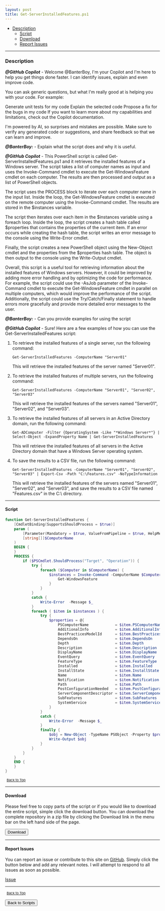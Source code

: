```yaml
---
layout: post
title: Get-ServerInstalledFeatures.ps1
---
```


- [Description](#description)
  - [Script](#script)
  - [Download](#download)
  - [Report Issues](#report-issues)

---

### Description

**_@GitHub Copilot_** - Welcome @BanterBoy, I'm your Copilot and I'm here to help you get things done faster. I can identify issues, explain and even improve code.

You can ask generic questions, but what I'm really good at is helping you with your code. For example:

Generate unit tests for my code
Explain the selected code
Propose a fix for the bugs in my code
If you want to learn more about my capabilities and limitations, check out the Copilot documentation.

I'm powered by AI, so surprises and mistakes are possible. Make sure to verify any generated code or suggestions, and share feedback so that we can learn and improve.

**_@BanterBoy:_** - Explain what the script does and why it is useful.

**_@GitHub Copilot_** - This PowerShell script is called Get-ServerInstalledFeatures.ps1 and it retrieves the installed features of a Windows server. The script takes a list of computer names as input and uses the Invoke-Command cmdlet to execute the Get-WindowsFeature cmdlet on each computer. The results are then processed and output as a list of PowerShell objects.

The script uses the PROCESS block to iterate over each computer name in the input list. Inside the loop, the Get-WindowsFeature cmdlet is executed on the remote computer using the Invoke-Command cmdlet. The results are stored in the $instances variable.

The script then iterates over each item in the $instances variable using a foreach loop. Inside the loop, the script creates a hash table called $properties that contains the properties of the current item. If an error occurs while creating the hash table, the script writes an error message to the console using the Write-Error cmdlet.

Finally, the script creates a new PowerShell object using the New-Object cmdlet and the properties from the $properties hash table. The object is then output to the console using the Write-Output cmdlet.

Overall, this script is a useful tool for retrieving information about the installed features of Windows servers. However, it could be improved by adding more error handling and by optimizing the code for performance. For example, the script could use the -AsJob parameter of the Invoke-Command cmdlet to execute the Get-WindowsFeature cmdlet in parallel on multiple computers, which would improve the performance of the script. Additionally, the script could use the Try/Catch/Finally statement to handle errors more gracefully and provide more detailed error messages to the user.

**_@BanterBoy:_** - Can you provide examples for using the script

**_@GitHub Copilot_** - Sure! Here are a few examples of how you can use the Get-ServerInstalledFeatures script:

1. To retrieve the installed features of a single server, run the following command:

   ```
   Get-ServerInstalledFeatures -ComputerName "Server01"
   ```

   This will retrieve the installed features of the server named "Server01".

2. To retrieve the installed features of multiple servers, run the following command:

   ```
   Get-ServerInstalledFeatures -ComputerName "Server01", "Server02", "Server03"
   ```

   This will retrieve the installed features of the servers named "Server01", "Server02", and "Server03".

3. To retrieve the installed features of all servers in an Active Directory domain, run the following command:

   ```
   Get-ADComputer -Filter {OperatingSystem -Like "*Windows Server*"} | Select-Object -ExpandProperty Name | Get-ServerInstalledFeatures
   ```

   This will retrieve the installed features of all servers in the Active Directory domain that have a Windows Server operating system.

4. To save the results to a CSV file, run the following command:

   ```
   Get-ServerInstalledFeatures -ComputerName "Server01", "Server02", "Server03" | Export-Csv -Path "C:\Features.csv" -NoTypeInformation
   ```

   This will retrieve the installed features of the servers named "Server01", "Server02", and "Server03", and save the results to a CSV file named "Features.csv" in the C:\ directory.

---

#### Script

```powershell
function Get-ServerInstalledFeatures {
    [CmdletBinding(SupportsShouldProcess = $true)]
    param (
        [Parameter(Mandatory = $true, ValueFromPipeline = $true, HelpMessage = "Please enter the computer name or pipe in from another command.")]
        [string[]]$ComputerName
    )
    BEGIN {
    }
    PROCESS {
        if ($PSCmdlet.ShouldProcess("Target", "Operation")) {
            try {
                foreach ($Computer in $ComputerName) {
                    $instances = Invoke-Command -ComputerName $Computer -ScriptBlock {
                        Get-WindowsFeature
                    }
                }
            }
            catch {
                Write-Error  -Message $_
            }
            foreach ( $item in $instances ) {
                try {
                    $properties = @{
                        PSComputerName            = $item.PSComputerName
                        AdditionalInfo            = $item.AdditionalInfo
                        BestPracticesModelId      = $item.BestPracticesModelId
                        DependsOn                 = $item.DependsOn
                        Depth                     = $item.Depth
                        Description               = $item.Description
                        DisplayName               = $item.DisplayName
                        EventQuery                = $item.EventQuery
                        FeatureType               = $item.FeatureType
                        Installed                 = $item.Installed
                        InstallState              = $item.InstallState
                        Name                      = $item.Name
                        Notification              = $item.Notification
                        Path                      = $item.Path
                        PostConfigurationNeeded   = $item.PostConfigurationNeeded
                        ServerComponentDescriptor = $item.ServerComponentDescriptor
                        SubFeatures               = $item.SubFeatures
                        SystemService             = $item.SystemService
                    }
                }
                catch {
                    Write-Error  -Message $_
                }
                finally {
                    $obj = New-Object -TypeName PSObject -Property $properties
                    Write-Output $obj
                }
            }
        }
    }
    END {
    }
}

```

<span style="font-size:11px;"><a href="#"><i class="fas fa-caret-up" aria-hidden="true" style="color: white; margin-right:5px;"></i>Back to Top</a></span>

---

#### Download

Please feel free to copy parts of the script or if you would like to download the entire script, simple click the download button. You can download the complete repository in a zip file by clicking the Download link in the menu bar on the left hand side of the page.

<button class="btn" type="submit" onclick="window.open('/PowerShell/NewFunctions/Get-ServerInstalledFeatures.ps1')">
    <i class="fa fa-cloud-download-alt">
    </i>
        Download
</button>

---

#### Report Issues

You can report an issue or contribute to this site on <a href="https://github.com/BanterBoy/scripts-blog/issues">GitHub</a>. Simply click the button below and add any relevant notes. I will attempt to respond to all issues as soon as possible.

<!-- Place this tag where you want the button to render. -->

<a class="github-button" href="https://github.com/BanterBoy/scripts-blog/issues/new?title=Get-ServerInstalledFeatures.ps1&body=There is a problem with this function. Please find details below." data-show-count="true" aria-label="Issue BanterBoy/scripts-blog on GitHub">Issue</a>

---

<span style="font-size:11px;"><a href="#"><i class="fas fa-caret-up" aria-hidden="true" style="color: white; margin-right:5px;"></i>Back to Top</a></span>

<a href="/menu/_pages/scripts.html">
    <button class="btn">
        <i class='fas fa-reply'>
        </i>
            Back to Scripts
    </button>
</a>

[1]: http://ecotrust-canada.github.io/markdown-toc
[2]: https://github.com/googlearchive/code-prettify
